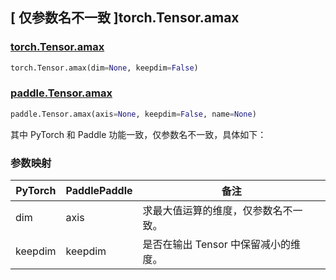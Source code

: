 ## [ 仅参数名不一致 ]torch.Tensor.amax

### [torch.Tensor.amax](https://pytorch.org/docs/stable/generated/torch.Tensor.amax.html)

```python
torch.Tensor.amax(dim=None, keepdim=False)
```

### [paddle.Tensor.amax](https://www.paddlepaddle.org.cn/documentation/docs/zh/develop/api/paddle/Tensor_cn.html#amax-axis-none-keepdim-false-name-none)

```python
paddle.Tensor.amax(axis=None, keepdim=False, name=None)
```

其中 PyTorch 和 Paddle 功能一致，仅参数名不一致，具体如下：

### 参数映射

| PyTorch | PaddlePaddle | 备注                               |
| ------- | ------------ | ------------------                 |
| dim     | axis         | 求最大值运算的维度，仅参数名不一致。  |
| keepdim | keepdim      | 是否在输出 Tensor 中保留减小的维度。 |
